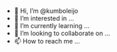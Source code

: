 - 👋 Hi, I’m @kumboleijo
- 👀 I’m interested in ...
- 🌱 I’m currently learning ...
- 💞️ I’m looking to collaborate on ...
- 📫 How to reach me ...

<!---
kumboleijo/kumboleijo is a ✨ special ✨ repository because its `README.md` (this file) appears on your GitHub profile.
You can click the Preview link to take a look at your changes.
--->
